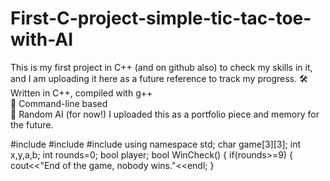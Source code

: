 # First-C-project-simple-tic-tac-toe-with-AI
This is my first project in C++ (and on github also) to check my skills in it, and I am uploading it here as a future reference to track my progress.
🛠 Written in C++, compiled with g++  
🎯 Command-line based  
🧠 Random AI (for now!)
I uploaded this as a portfolio piece and memory for the future.

#include <iostream>
#include <cstdlib>
#include <string>
using namespace std;
char game[3][3];
int x,y,a,b;
int rounds=0;
bool player;
bool WinCheck()
{
  if(rounds>=9)
  {
    cout<<"End of the game, nobody wins."<<endl;
  }

